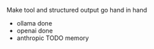 Make tool and structured output go hand in hand
- ollama done
- openai done
- anthropic TODO
memory
